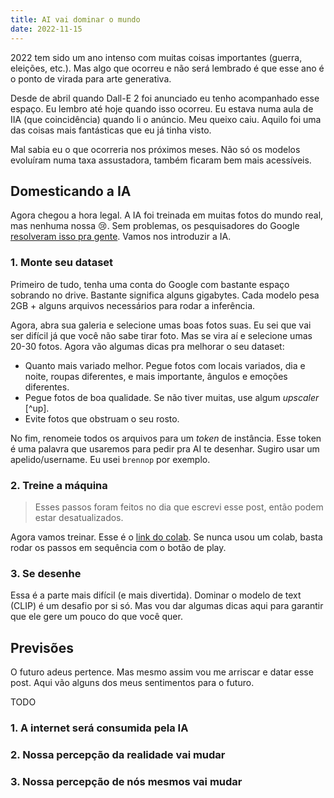```yaml
---
title: AI vai dominar o mundo
date: 2022-11-15
---
```


2022 tem sido um ano intenso com muitas coisas importantes (guerra, eleições,
etc.). Mas algo que ocorreu e não será lembrado é que esse ano é o ponto de
virada para arte generativa.

Desde de abril quando Dall-E 2 foi anunciado eu tenho acompanhado esse espaço.
Eu lembro até hoje quando isso ocorreu. Eu estava numa aula de IIA (que
coincidência) quando li o anúncio. Meu queixo caiu. Aquilo foi uma das coisas
mais fantásticas que eu já tinha visto.

Mal sabia eu o que ocorreria nos próximos meses. Não só os modelos evoluíram
numa taxa assustadora, também ficaram bem mais acessíveis. 

## Domesticando a IA

Agora chegou a hora legal. A IA foi treinada em muitas fotos do mundo real, mas
nenhuma nossa :cry:. Sem problemas, os pesquisadores do Google [resolveram isso
pra gente](https://dreambooth.github.io/). Vamos nos introduzir a IA.

### 1. Monte seu dataset

Primeiro de tudo, tenha uma conta do Google com bastante espaço sobrando no
drive. Bastante significa alguns gigabytes. Cada modelo pesa 2GB + alguns
arquivos necessários para rodar a inferência.

Agora, abra sua galeria e selecione umas boas fotos suas. Eu sei que vai ser
difícil já que você não sabe tirar foto. Mas se vira aí e selecione umas 20-30
fotos. Agora vão algumas dicas pra melhorar o seu dataset:

- Quanto mais variado melhor. Pegue fotos com locais variados, dia e noite,
  roupas diferentes, e mais importante, ângulos e emoções diferentes.
- Pegue fotos de boa qualidade. Se não tiver muitas, use algum _upscaler_ [^up].
- Evite fotos que obstruam o seu rosto.

No fim, renomeie todos os arquivos para um _token_ de instância. Esse token é
uma palavra que usaremos para pedir pra AI te desenhar. Sugiro usar um
apelido/username. Eu usei `brennop` por exemplo.

### 2. Treine a máquina

> Esses passos foram feitos no dia que escrevi esse post, então podem estar
> desatualizados.

Agora vamos treinar. Esse é o [link do colab](https://colab.research.google.com/github/TheLastBen/fast-stable-diffusion/blob/main/fast-DreamBooth.ipynb).
Se nunca usou um colab, basta rodar os passos em sequência com o botão de play.

### 3. Se desenhe

Essa é a parte mais difícil (e mais divertida). Dominar o modelo de text (CLIP)
é um desafio por si só. Mas vou dar algumas dicas aqui para garantir que ele
gere um pouco do que você quer.

## Previsões

O futuro adeus pertence. Mas mesmo assim vou me arriscar e datar esse post. Aqui
vão alguns dos meus sentimentos para o futuro.

TODO

### 1. A internet será consumida pela IA

### 2. Nossa percepção da realidade vai mudar

### 3. Nossa percepção de nós mesmos vai mudar

